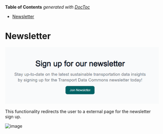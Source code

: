 <!-- START doctoc generated TOC please keep comment here to allow auto update -->
<!-- DON'T EDIT THIS SECTION, INSTEAD RE-RUN doctoc TO UPDATE -->
**Table of Contents**  *generated with [DocToc](https://github.com/thlorenz/doctoc)*

- [Newsletter](#newsletter)

<!-- END doctoc generated TOC please keep comment here to allow auto update -->

# Newsletter

![Newsletter](newsletter.png)

This functionality redirects the user to a external page for the newsletter sign up.

![image](https://github.com/user-attachments/assets/b2e6b011-4f59-453b-9394-e3446eae62ed)

